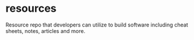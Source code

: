 # resources
Resource repo that developers can utilize to build software including cheat sheets, notes, articles and more.
